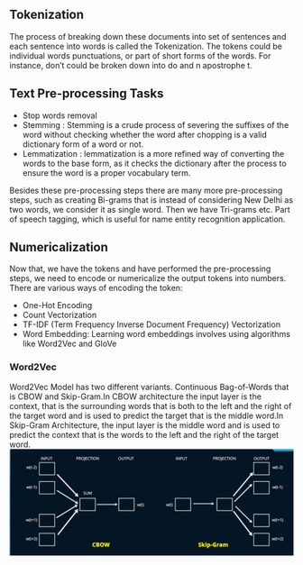 ## Tokenization

The process of breaking down these documents into set of sentences and each sentence into words is called the Tokenization.  The tokens could be individual words punctuations, or part of short forms of the words. For instance, don’t could be broken down into do and n apostrophe t.

## Text Pre-processing Tasks
- Stop words removal
- Stemming : Stemming is a crude process of severing the suffixes of the word without checking whether the word after chopping is a valid dictionary form of a word or not.
- Lemmatization : lemmatization is a more refined way of converting the words to the base form, as it checks the dictionary after the process to ensure the word is a proper vocabulary term.

Besides these pre-processing steps there are many more pre-processing steps, such as creating Bi-grams that is instead of considering New Delhi as two words, we consider it as single word. Then we have Tri-grams etc. Part of speech tagging, which is useful for name entity recognition application.

## Numericalization 

Now that, we have the tokens and have performed the pre-processing steps, we need to encode or numericalize the output tokens into numbers. There are various ways of encoding the token:

- One-Hot Encoding
- Count Vectorization
- TF-IDF (Term Frequency Inverse Document Frequency) Vectorization
- Word Embedding: Learning word embeddings involves using algorithms like Word2Vec and GloVe 

### Word2Vec
Word2Vec Model has two different variants. Continuous Bag-of-Words that is CBOW and Skip-Gram.In CBOW architecture the input layer is the context, that is the surrounding words that is both to the left and the right of the target word and is used to predict the target that is the middle word.In Skip-Gram Architecture, the input layer is the middle word and is used to predict the context that is the words to the left and the right of the target word.
![Word2Vec](assests/word2vec.jpg)

